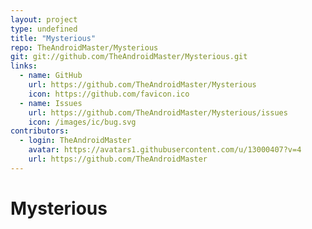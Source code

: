 ```yaml
---
layout: project
type: undefined
title: "Mysterious"
repo: TheAndroidMaster/Mysterious
git: git://github.com/TheAndroidMaster/Mysterious.git
links:
  - name: GitHub
    url: https://github.com/TheAndroidMaster/Mysterious
    icon: https://github.com/favicon.ico
  - name: Issues
    url: https://github.com/TheAndroidMaster/Mysterious/issues
    icon: /images/ic/bug.svg
contributors:
  - login: TheAndroidMaster
    avatar: https://avatars1.githubusercontent.com/u/13000407?v=4
    url: https://github.com/TheAndroidMaster
---
```


# Mysterious